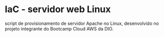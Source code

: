 # IaC - servidor web Linux

script de provisionamento de servidor Apache no Linux,
desenvolvido no projeto integrante do Bootcamp Cloud AWS da DIO.
